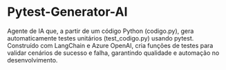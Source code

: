 # Pytest-Generator-AI
Agente de IA que, a partir de um código Python (codigo.py), gera automaticamente testes unitários (test_codigo.py) usando pytest. Construído com LangChain e Azure OpenAI, cria funções de testes para validar cenários de sucesso e falha, garantindo qualidade e automação no desenvolvimento.
